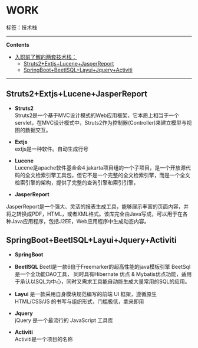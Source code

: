 # WORK
标签：技术栈

----------

**Contents**

- [入职前了解的两套技术栈：](#入职前了解的两套技术栈：)
    - [Struts2+Extjs+Lucene+JasperReport](#Struts2ExtjsLuceneJasperReport)
    - [SpringBoot+BeetlSQL+Layui+Jquery+Activiti](#SpringBootBeetlSQLLayuiJquery+Activiti)
    
----------

## Struts2+Extjs+Lucene+JasperReport

- **Struts2**  
Struts2是一个基于MVC设计模式的Web应用框架，它本质上相当于一个servlet，在MVC设计模式中，Struts2作为控制器(Controller)来建立模型与视图的数据交互。

- **Extjs**  
extjs是一种软件。自动生成行号

- **Lucene**  
Lucene是apache软件基金会4 jakarta项目组的一个子项目，是一个开放源代码的全文检索引擎工具包，但它不是一个完整的全文检索引擎，而是一个全文检索引擎的架构，提供了完整的查询引擎和索引引擎，

- **JasperReport**

JasperReport是一个强大、灵活的报表生成工具，能够展示丰富的页面内容，并将之转换成PDF，HTML，或者XML格式。该库完全由Java写成，可以用于在各种Java应用程序，包括J2EE，Web应用程序中生成动态内容。

## SpringBoot+BeetlSQL+Layui+Jquery+Activiti  
- **SpringBoot** 

  
- **BeetlSQL** 
Beetl是一款6倍于Freemarker的超高性能的java模板引擎
BeetSql是一个全功能DAO工具， 同时具有Hibernate 优点 & Mybatis优点功能，适用于承认以SQL为中心，同时又需求工具能自动能生成大量常用的SQL的应用。   
- **Layui**
是一款采用自身模块规范编写的前端 UI 框架，遵循原生 HTML/CSS/JS 的书写与组织形式，门槛极低，拿来即用

- **Jquery**  
jQuery 是一个最流行的 JavaScript 工具库

- **Activiti**  
Activiti是一个项目的名称
 